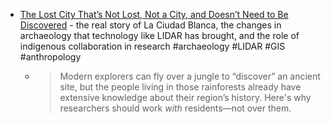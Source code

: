 - [The Lost City That’s Not Lost, Not a City, and Doesn’t Need to Be Discovered](https://www.sapiens.org/archaeology/la-ciudad-blanca-indigenous-collaboration/) - the real story of La Ciudad Blanca, the changes in archaeology that technology like LIDAR has brought, and the role of indigenous collaboration in research #archaeology #LIDAR #GIS #anthropology
	- > Modern explorers can fly over a jungle to “discover” an ancient site, but the people living in those rainforests already have extensive knowledge about their region’s history. Here's why researchers should work *with* residents—not over them.